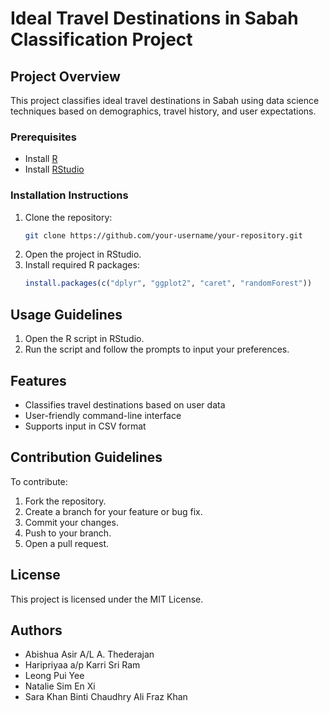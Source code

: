 # Ideal Travel Destinations in Sabah Classification Project

## Project Overview

This project classifies ideal travel destinations in Sabah using data science techniques based on demographics, travel history, and user expectations.


### Prerequisites

* Install [R](https://cran.r-project.org/)
* Install [RStudio](https://www.rstudio.com/products/rstudio/download/)

### Installation Instructions

1. Clone the repository:
    ```bash
    git clone https://github.com/your-username/your-repository.git
    ```
2. Open the project in RStudio.
3. Install required R packages:
    ```R
    install.packages(c("dplyr", "ggplot2", "caret", "randomForest"))
    ```

## Usage Guidelines

1. Open the R script in RStudio.
2. Run the script and follow the prompts to input your preferences.

## Features

* Classifies travel destinations based on user data
* User-friendly command-line interface
* Supports input in CSV format

## Contribution Guidelines

To contribute:

1. Fork the repository.
2. Create a branch for your feature or bug fix.
3. Commit your changes.
4. Push to your branch.
5. Open a pull request.

## License

This project is licensed under the MIT License.

## Authors

* Abishua Asir A/L A. Thederajan
* Haripriyaa a/p Karri Sri Ram
* Leong Pui Yee
* Natalie Sim En Xi
* Sara Khan Binti Chaudhry Ali Fraz Khan
